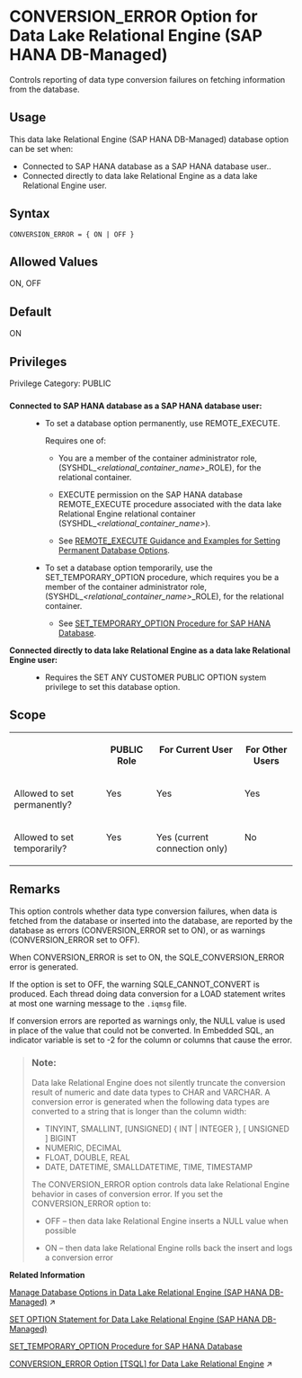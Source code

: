<!-- loiob24b81f09e9a442d842dc39630105c9b -->

# CONVERSION\_ERROR Option for Data Lake Relational Engine \(SAP HANA DB-Managed\)

Controls reporting of data type conversion failures on fetching information from the database.



<a name="loiob24b81f09e9a442d842dc39630105c9b__section_bph_csj_kyb"/>

## Usage

This data lake Relational Engine \(SAP HANA DB-Managed\) database option can be set when:

-   Connected to SAP HANA database as a SAP HANA database user..
-   Connected directly to data lake Relational Engine as a data lake Relational Engine user.



<a name="loiob24b81f09e9a442d842dc39630105c9b__section_gnq_czn_hrb"/>

## Syntax

```
CONVERSION_ERROR = { ON | OFF }
```



<a name="loiob24b81f09e9a442d842dc39630105c9b__section_at1_dzn_hrb"/>

## Allowed Values

ON, OFF



<a name="loiob24b81f09e9a442d842dc39630105c9b__section_znq_dzn_hrb"/>

## Default

ON



<a name="loiob24b81f09e9a442d842dc39630105c9b__section_wt1_31w_cxb"/>

## Privileges

Privilege Category: PUBLIC



### 


<dl>
<dt><b>

Connected to SAP HANA database as a SAP HANA database user:

</b></dt>
<dd>

-   To set a database option permanently, use REMOTE\_EXECUTE.

    Requires one of:

    -   You are a member of the container administrator role, \(SYSHDL\_*<relational\_container\_name\>*\_ROLE\), for the relational container.
    -   EXECUTE permission on the SAP HANA database REMOTE\_EXECUTE procedure associated with the data lake Relational Engine relational container \(SYSHDL\_*<relational\_container\_name\>*\).

    -   See [REMOTE\_EXECUTE Guidance and Examples for Setting Permanent Database Options](remote-execute-guidance-and-examples-for-setting-permanent-database-options-0023bea.md).


-   To set a database option temporarily, use the SET\_TEMPORARY\_OPTION procedure, which requires you be a member of the container administrator role, \(SYSHDL\_*<relational\_container\_name\>*\_ROLE\), for the relational container.

    -   See [SET\_TEMPORARY\_OPTION Procedure for SAP HANA Database](../080-sap-hana-database-for-data-lake-relational-engine/set-temporary-option-procedure-for-sap-hana-database-abcd703.md).





</dd><dt><b>

Connected directly to data lake Relational Engine as a data lake Relational Engine user:

</b></dt>
<dd>

-   Requires the SET ANY CUSTOMER PUBLIC OPTION system privilege to set this database option.



</dd>
</dl>



<a name="loiob24b81f09e9a442d842dc39630105c9b__section_srq_4mb_dxb"/>

## Scope


<table>
<tr>
<th valign="top">

 

</th>
<th valign="top">

PUBLIC Role

</th>
<th valign="top">

For Current User

</th>
<th valign="top">

For Other Users

</th>
</tr>
<tr>
<td valign="top">

Allowed to set permanently?

</td>
<td valign="top">

Yes

</td>
<td valign="top">

Yes

</td>
<td valign="top">

Yes

</td>
</tr>
<tr>
<td valign="top">

Allowed to set temporarily?

</td>
<td valign="top">

Yes

</td>
<td valign="top">

Yes \(current connection only\)

</td>
<td valign="top">

No

</td>
</tr>
</table>



<a name="loiob24b81f09e9a442d842dc39630105c9b__section_gpv_hzn_hrb"/>

## Remarks

This option controls whether data type conversion failures, when data is fetched from the database or inserted into the database, are reported by the database as errors \(CONVERSION\_ERROR set to ON\), or as warnings \(CONVERSION\_ERROR set to OFF\).

When CONVERSION\_ERROR is set to ON, the SQLE\_CONVERSION\_ERROR error is generated.

If the option is set to OFF, the warning SQLE\_CANNOT\_CONVERT is produced. Each thread doing data conversion for a LOAD statement writes at most one warning message to the `.iqmsg` file.

If conversion errors are reported as warnings only, the NULL value is used in place of the value that could not be converted. In Embedded SQL, an indicator variable is set to -2 for the column or columns that cause the error.

> ### Note:  
> Data lake Relational Engine does not silently truncate the conversion result of numeric and date data types to CHAR and VARCHAR. A conversion error is generated when the following data types are converted to a string that is longer than the column width:
> 
> -   TINYINT, SMALLINT, \[UNSIGNED\] \{ INT | INTEGER \}, \[ UNSIGNED \] BIGINT
> -   NUMERIC, DECIMAL
> -   FLOAT, DOUBLE, REAL
> -   DATE, DATETIME, SMALLDATETIME, TIME, TIMESTAMP
> 
> The CONVERSION\_ERROR option controls data lake Relational Engine behavior in cases of conversion error. If you set the CONVERSION\_ERROR option to:
> 
> -   OFF – then data lake Relational Engine inserts a NULL value when possible
> 
> -   ON – then data lake Relational Engine rolls back the insert and logs a conversion error

**Related Information**  


[Manage Database Options in Data Lake Relational Engine (SAP HANA DB-Managed)](https://help.sap.com/viewer/9220e7fec0fe4503b5c5a6e21d584e63/2024_1_QRC/en-US/964f12eb2961478b8205f5bfd8ee2ec6.html "Data lake Relational Engine database options are configurable settings that change the way the data lake Relational Engine instance behaves or performs.") :arrow_upper_right:

[SET OPTION Statement for Data Lake Relational Engine \(SAP HANA DB-Managed\)](../030-sql-statements/set-option-statement-for-data-lake-relational-engine-sap-hana-db-managed-84a37a4.md "Changes options that affect the behavior of the database and its compatibility with Transact-SQL. Setting the value of an option can change the behavior for all users or an individual user, in either a temporary or permanent scope.")

[SET\_TEMPORARY\_OPTION Procedure for SAP HANA Database](../080-sap-hana-database-for-data-lake-relational-engine/set-temporary-option-procedure-for-sap-hana-database-abcd703.md "Grant database options temporarily for the current connection only on a data lake Relational Engine relational container.")

[CONVERSION_ERROR Option \[TSQL\] for Data Lake Relational Engine](https://help.sap.com/viewer/19b3964099384f178ad08f2d348232a9/2024_1_QRC/en-US/a63018a284f210159f458fb9eec74501.html "Controls reporting of data type conversion failures on fetching information from the database.") :arrow_upper_right:

